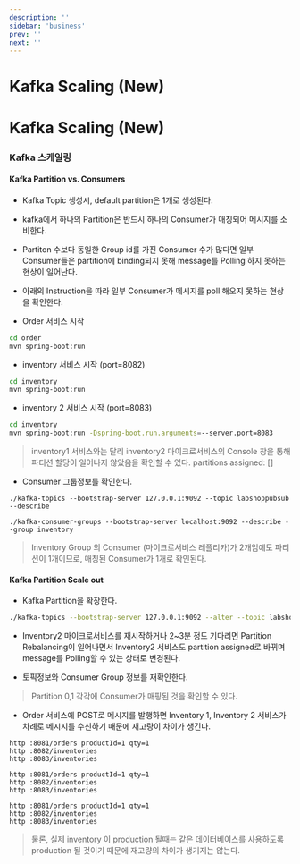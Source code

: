```yaml
---
description: ''
sidebar: 'business'
prev: ''
next: ''
---
```


# Kafka Scaling (New)

# Kafka Scaling (New) 

### Kafka 스케일링 

#### Kafka Partition vs. Consumers

- Kafka Topic 생성시, default partition은 1개로 생성된다. 
- kafka에서 하나의 Partition은 반드시 하나의 Consumer가 매칭되어 메시지를 소비한다. 
- Partiton 수보다 동일한 Group id를 가진 Consumer 수가 많다면 일부 Consumer들은 partition에 binding되지 못해 message를 Polling 하지 못하는 현상이 일어난다. 
- 아래의 Instruction을 따라 일부 Consumer가 메시지를 poll 해오지 못하는 현상을 확인한다. 

- Order 서비스 시작
```bash
cd order
mvn spring-boot:run
```
- inventory 서비스 시작 (port=8082)
```bash
cd inventory
mvn spring-boot:run
```
- inventory 2 서비스 시작 (port=8083)
```bash
cd inventory
mvn spring-boot:run -Dspring-boot.run.arguments=--server.port=8083
```
> inventory1 서비스와는 달리 inventory2 마이크로서비스의 Console 창을 통해 파티션 할당이 일어나지 않았음을 확인할 수 있다.
> partitions assigned: []

- Consumer 그룹정보를 확인한다.
```
./kafka-topics --bootstrap-server 127.0.0.1:9092 --topic labshoppubsub --describe

./kafka-consumer-groups --bootstrap-server localhost:9092 --describe --group inventory
```
> Inventory Group 의  Consumer (마이크로서비스 레플리카)가 2개임에도 파티션이 1개이므로, 매칭된 Consumer가  1개로 확인된다.


#### Kafka Partition Scale out 

- Kafka Partition을 확장한다. 

```sh 
./kafka-topics --bootstrap-server 127.0.0.1:9092 --alter --topic labshoppubsub -partitions 2
```

- Inventory2 마이크로서비스를 재시작하거나 2~3분 정도 기다리면 Partition Rebalancing이 일어나면서 Inventory2 서비스도 partition assigned로 바뀌며 message를 Polling할 수 있는 상태로 변경된다.

- 토픽정보와 Consumer Group 정보를 재확인한다.

> Partition 0,1 각각에 Consumer가 매핑된 것을 확인할 수 있다.

- Order 서비스에 POST로 메시지를 발행하면 Inventory 1, Inventory 2 서비스가 차례로 메시지를 수신하기 때문에 재고량이 차이가 생긴다.

```
http :8081/orders productId=1 qty=1
http :8082/inventories
http :8083/inventories

http :8081/orders productId=1 qty=1
http :8082/inventories
http :8083/inventories

http :8081/orders productId=1 qty=1
http :8082/inventories
http :8083/inventories

```
> 물론, 실제 inventory 이 production 될때는 같은 데이터베이스를 사용하도록 production 될 것이기 때문에 재고량의 차이가 생기지는 않는다.
